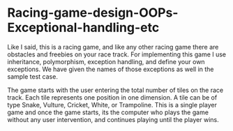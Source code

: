 # Racing-game-design-OOPs-Exceptional-handling-etc

Like I said, this is a racing game, and like any other racing game there are obstacles and freebies
on your race track. For implementing this game I use inheritance, polymorphism,
exception handling, and define your own exceptions. We have given the names of those
exceptions as well in the sample test case.

The game starts with the user entering the total number of tiles on the race track. Each tile
represents one position in one dimension. A tile can be of type Snake, Vulture, Cricket, White,
or Trampoline. This is a single player game and once the game starts, its the computer who
plays the game without any user intervention, and continues playing until the player wins.
